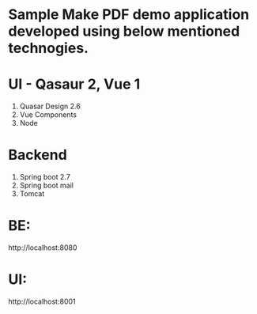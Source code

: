 # Sample Make PDF demo application developed using below mentioned technogies.
# UI - Qasaur 2, Vue 1
  1. Quasar Design 2.6
  2. Vue Components
  3. Node

# Backend 
  1. Spring boot 2.7
  2. Spring boot mail
  3. Tomcat

# BE:
http://localhost:8080

# UI:
http://localhost:8001

